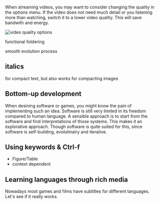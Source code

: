 When streaming videos, you may want to consider changing the quality in the options menu. If the video does not need much detail or you listening more than watching, switch it to a lower video quality. This will save bandwith and energy.

![video quality options](video_quality.svg)

functional foldering

smooth evolution process

## italics
for compact text, but also works for compacting images

## Bottom-up development
When desining software or games, you might know the pain of implementing such an idea. Software is still very limited in its freedom compared to human language. A sensible approach is to start from the software and find interpretations of those systems. This makes it an explorative approach. Though software is quite suited for this, since software is self-building, evolutinairy and iterative. 

## Using keywords & Ctrl-f
* Figure/Table
* context dependent

## Learning languages through rich media
Nowadays most games and films have subtitles for different languages. Let's see if it really works.
